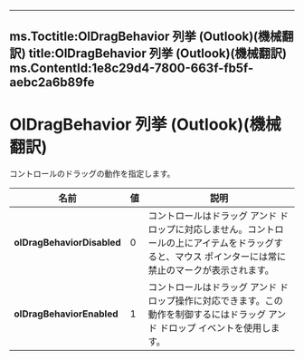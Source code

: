 

---
ms.Toctitle:OlDragBehavior 列挙 (Outlook)(機械翻訳)
title:OlDragBehavior 列挙 (Outlook)(機械翻訳)
ms.ContentId:1e8c29d4-7800-663f-fb5f-aebc2a6b89fe
---
# OlDragBehavior 列挙 (Outlook)(機械翻訳)




コントロールのドラッグの動作を指定します。

|**名前**|**値**|**説明**|
|---|---|---|
|**olDragBehaviorDisabled**|0|コントロールはドラッグ アンド ドロップに対応しません。コントロールの上にアイテムをドラッグすると、マウス ポインターには常に禁止のマークが表示されます。|
|**olDragBehaviorEnabled**|1|コントロールはドラッグ アンド ドロップ操作に対応できます。この動作を制御するにはドラッグ アンド ドロップ イベントを使用します。|




